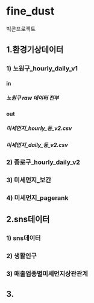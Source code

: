 # fine_dust
빅콘프로젝트
## 1.환경기상데이터
### 1) 노원구_hourly_daily_v1
#### in
##### 노원구 raw 데이터 전부 
#### out
##### 미세먼지_hourly_동_v2.csv
##### 미세먼지_daily_동_v2.csv
### 2) 종로구_hourly_daily_v2
### 3) 미세먼지_보간
### 4) 미세먼지_pagerank
## 2.sns데이터
### 1) sns데이터
### 2) 생활인구
### 3) 매출업종별미세먼지상관관계
## 3. 
